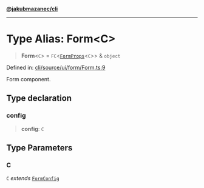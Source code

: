 [**@jakubmazanec/cli**](../README.md)

---

# Type Alias: Form\<C\>

> **Form**\<`C`\> = `FC`\<[`FormProps`](FormProps.md)\<`C`\>\> & `object`

Defined in:
[cli/source/ui/form/Form.ts:9](https://github.com/jakubmazanec/tools/blob/acfa246dbb1035f65efb7fa114167a3cbefca108/packages/cli/source/ui/form/Form.ts#L9)

Form component.

## Type declaration

### config

> **config**: `C`

## Type Parameters

### C

`C` _extends_ [`FormConfig`](FormConfig.md)

